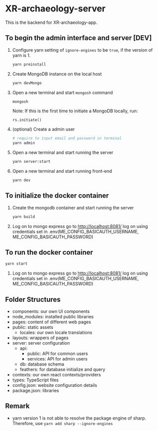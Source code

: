 # XR-archaeology-server

This is the backend for XR-archaeology-app.

## To begin the admin interface and server [DEV]

1. Configure yarn setting of `ignore-engines` to be `true`, if the version of yarn is 1.

   ```bash
   yarn preinstall
   ```

2. Create MongoDB instance on the local host

   ```bash
   yarn devMongo
   ```

3. Open a new terminal and start `mongosh` command

   ```bash
   mongosh
   ```

   Note: If this is the first time to initiate a MongoDB locally, run:

   ```mongosh
   rs.initiate()
   ```

4. (optional) Create a admin user

   ```bash
   # require to input email and password in terminal
   yarn admin
   ```

4. Open a new terminal and start running the server

   ```bash
   yarn server:start
   ```

5. Open a new terminal and start running front-end

   ```bash
   yarn dev
   ```

## To initialize the docker container

1. Create the mongodb container and start running the server

   ```bash
   yarn build
   ```

2. Log on to mongo express
   go to <http://localhost:8081/>
   log on using credentials set in .env(ME_CONFIG_BASICAUTH_USERNAME, ME_CONFIG_BASICAUTH_PASSWORD)

## To run the docker container

```bash
yarn start
```

1. Log on to mongo express
   go to <http://localhost:8081/>
   log on using credentials set in .env(ME_CONFIG_BASICAUTH_USERNAME, ME_CONFIG_BASICAUTH_PASSWORD)

## Folder Structures

- components: our own UI components
- node_modules: installed public libraries
- pages: content of different web pages
- public: static assets
  - locales: our own locale translations
- layouts: wrappers of pages
- server: server configuration
  - api:
    - public: API for common users
    - services: API for admin users
  - db: database schema
  - feathers: for database initialize and query
- contexts: our own react contexts/providers
- types: TypeScript files
- config.json: website configuration details
- package.json: libraries

## Remark

- yarn version 1 is not able to resolve the package engine of sharp. Therefore, use `yarn add sharp --ignore-engines`
